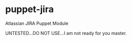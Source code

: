 puppet-jira
===========

Atlassian JIRA Puppet Module


UNTESTED...DO NOT USE...I am not ready for you master.
